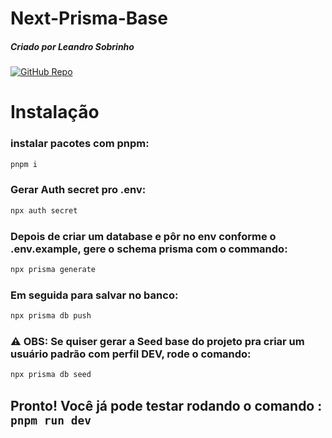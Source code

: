 # Next-Prisma-Base
##### Criado por Leandro Sobrinho
[![GitHub Repo](https://img.shields.io/badge/GitHub-next--prisma--base-blue?logo=github)](https://github.com/leandroauzier/next-prisma-base)

# Instalação

### instalar pacotes com pnpm:
```bash
pnpm i
```
### Gerar Auth secret pro .env:
```bash
npx auth secret
```
### Depois de criar um database e pôr no env conforme o .env.example, gere o schema prisma com o commando:
```bash
npx prisma generate
```

### Em seguida para salvar no banco:
```bash
npx prisma db push
```

### ⚠ OBS: Se quiser gerar a Seed base do projeto pra criar um usuário padrão com perfil **DEV**, rode o comando:
```bash
npx prisma db seed
```

##  Pronto! Você já pode testar rodando o comando : ```pnpm run dev```